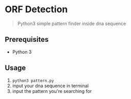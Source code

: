 # ORF Detection

> Python3 simple pattern finder inside dna sequence

## Prerequisites

*   Python 3

## Usage

1.  `python3 pattern.py`
2.  input your dna sequence in terminal
3.  input the pattern you're searching for
